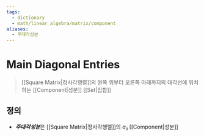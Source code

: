 ```yaml
---
tags:
  - dictionary
  - math/linear_algebra/matrix/component
aliases:
  - 주대각성분
---
```

# Main Diagonal Entries
> [[Square Matrix|정사각행렬]]의 왼쪽 위부터 오른쪽 아래까지의 대각선에 위치하는 [[Component|성분]] [[Set|집합]]
## 정의
+ ***주대각성분***은 [[Square Matrix|정사각행렬]]의 $a_{ii}$ [[Component|성분]]